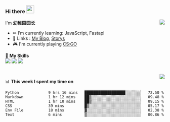 ### Hi there <img src="https://media.giphy.com/media/hvRJCLFzcasrR4ia7z/giphy.gif" width="25px">

<a href="#">
  <img align="right" src="https://github-readme-stats.vercel.app/api?username=yzyyz1387&show_icons=true">

</a>

I'm **幼稚园园长**

- ✏ I’m currently learning: JavaScript, Fastapi
- 💬 Links : [My Blog](https://yzyyz.top), [Storys](https://storys.yzyyz.top)
- 🎮 I'm currently playing [CS:GO](https://store.steampowered.com/app/730/CounterStrike_Global_Offensive/)

🌟 **My Skills**  
![](https://img.shields.io/badge/-Python-3e74a2?style=flat-square&logo=Python&logoColor=fff)
![](https://img.shields.io/badge/-HTML-339933?style=flat-square&logo=html&logoColor=fff)
![](https://img.shields.io/badge/-CSS-4fc08d?style=flat-square&logo=css&logoColor=fff)


<br>
<a href="#" style="">
  <img align="right" src="https://github-readme-stats.vercel.app/api/top-langs/?username=yzyyz1387&layout=compact">
</a>


📊 **This week I spent my time on**
<!--START_SECTION:waka-->

```text
Python             9 hrs 16 mins   ██████████████████░░░░░░░   72.50 %
Markdown           1 hr 12 mins    ██▒░░░░░░░░░░░░░░░░░░░░░░   09.48 %
HTML               1 hr 10 mins    ██▒░░░░░░░░░░░░░░░░░░░░░░   09.15 %
CSS                39 mins         █▒░░░░░░░░░░░░░░░░░░░░░░░   05.17 %
Env File           18 mins         ▓░░░░░░░░░░░░░░░░░░░░░░░░   02.38 %
Text               6 mins          ▒░░░░░░░░░░░░░░░░░░░░░░░░   00.86 %
```

<!--END_SECTION:waka-->

